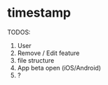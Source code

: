 # timestamp


TODOS:

1. User
2. Remove / Edit feature
3. file structure
3. App beta open (iOS/Android)
4. ?
